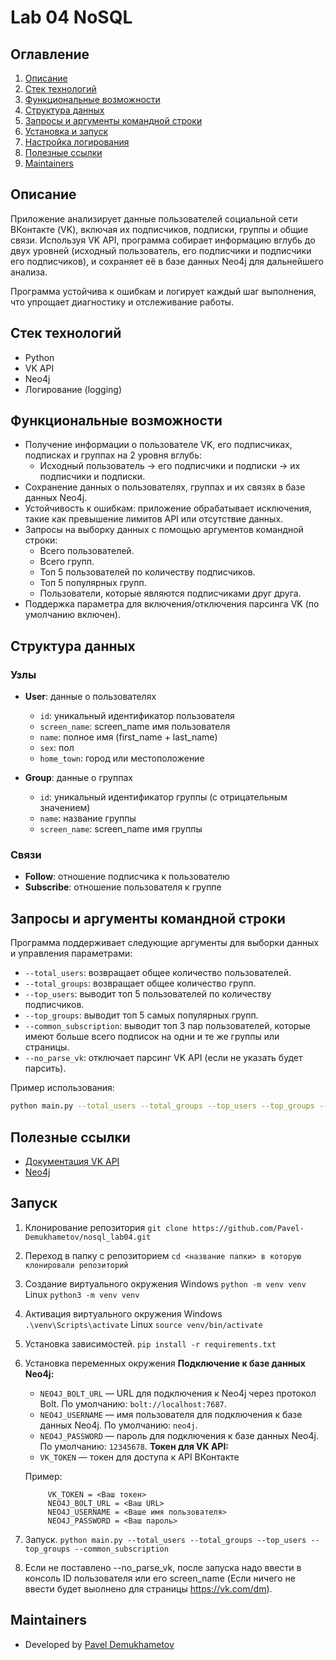 # Lab 04 NoSQL

## Оглавление
1. [Описание](#описание)
2. [Стек технологий](#стек-технологий)
3. [Функциональные возможности](#функциональные-возможности)
4. [Структура данных](#структура-данных)
5. [Запросы и аргументы командной строки](#запросы-и-аргументы-командной-строки)
6. [Установка и запуск](#установка-и-запуск)
7. [Настройка логирования](#настройка-логирования)
8. [Полезные ссылки](#полезные-ссылки)
9. [Maintainers](#maintainers)

## Описание

Приложение анализирует данные пользователей социальной сети ВКонтакте (VK), включая их подписчиков, подписки, группы и общие связи. Используя VK API, программа собирает информацию вглубь до двух уровней (исходный пользователь, его подписчики и подписчики его подписчиков), и сохраняет её в базе данных Neo4j для дальнейшего анализа. 

Программа устойчива к ошибкам и логирует каждый шаг выполнения, что упрощает диагностику и отслеживание работы.

## Стек технологий
- Python
- VK API
- Neo4j
- Логирование (logging)

## Функциональные возможности
- Получение информации о пользователе VK, его подписчиках, подписках и группах на 2 уровня вглубь:
  - Исходный пользователь → его подписчики и подписки → их подписчики и подписки.
- Сохранение данных о пользователях, группах и их связях в базе данных Neo4j.
- Устойчивость к ошибкам: приложение обрабатывает исключения, такие как превышение лимитов API или отсутствие данных.
- Запросы на выборку данных с помощью аргументов командной строки:
  - Всего пользователей.
  - Всего групп.
  - Топ 5 пользователей по количеству подписчиков.
  - Топ 5 популярных групп.
  - Пользователи, которые являются подписчиками друг друга.
- Поддержка параметра для включения/отключения парсинга VK (по умолчанию включен).

## Структура данных
### Узлы
- **User**: данные о пользователях
  - `id`: уникальный идентификатор пользователя
  - `screen_name`: screen_name имя пользователя
  - `name`: полное имя (first_name + last_name)
  - `sex`: пол
  - `home_town`: город или местоположение

- **Group**: данные о группах
  - `id`: уникальный идентификатор группы (с отрицательным значением)
  - `name`: название группы
  - `screen_name`: screen_name имя группы

### Связи
- **Follow**: отношение подписчика к пользователю
- **Subscribe**: отношение пользователя к группе

## Запросы и аргументы командной строки
Программа поддерживает следующие аргументы для выборки данных и управления параметрами:

- `--total_users`: возвращает общее количество пользователей.
- `--total_groups`: возвращает общее количество групп.
- `--top_users`: выводит топ 5 пользователей по количеству подписчиков.
- `--top_groups`: выводит топ 5 самых популярных групп.
- `--common_subscription`: выводит топ 3 пар пользователей, которые имеют больше всего подписок на одни и те же группы или страницы.
- `--no_parse_vk`: отключает парсинг VK API (если не указать будет парсить).

Пример использования:
```bash
python main.py --total_users --total_groups --top_users --top_groups --common_subscription --no_parse_vk
```

## Полезные ссылки

- [Документация VK API](https://vk.com/dev/manuals)
- [Neo4j](https://neo4j.com)


## Запуск
1. Клонирование репозитория
`git clone https://github.com/Pavel-Demukhametov/nosql_lab04.git`

2. Переход в папку с репозиторием
`cd <название папки> в которую клонировали репозиторий`

3. Создание виртуального окружения
Windows
`python -m venv venv`
Linux 
`python3 -m venv venv`

4. Активация виртуального окружения
Windows
`.\venv\Scripts\activate`
Linux
`source venv/bin/activate`

5. Установка зависимостей.
`pip install -r requirements.txt`

6. Установка переменных окружения
   **Подключение к базе данных Neo4j:**
   - `NEO4J_BOLT_URL` — URL для подключения к Neo4j через протокол Bolt. По умолчанию: `bolt://localhost:7687`.
   - `NEO4J_USERNAME` — имя пользователя для подключения к базе данных Neo4j. По умолчанию: `neo4j`.
   - `NEO4J_PASSWORD` — пароль для подключения к базе данных Neo4j. По умолчанию: `12345678`.
   **Токен для VK API:**
   - `VK_TOKEN` — токен для доступа к API ВКонтакте
   
   Пример:
   ```
        VK_TOKEN = <Ваш токен>
        NEO4J_BOLT_URL = <Ваш URL>
        NEO4J_USERNAME = <Ваше имя пользователя>
        NEO4J_PASSWORD = <Ваш пароль>
    ```
 
7. Запуск. 
`python main.py --total_users --total_groups --top_users --top_groups --common_subscription`

8. Если не поставлено --no_parse_vk, после запуска надо ввести в консоль ID пользователя или его screen_name (Если ничего не ввести будет выолнено для страницы https://vk.com/dm). 

## Maintainers

- Developed by [Pavel Demukhametov](https://github.com/Pavel-Demukhametov)